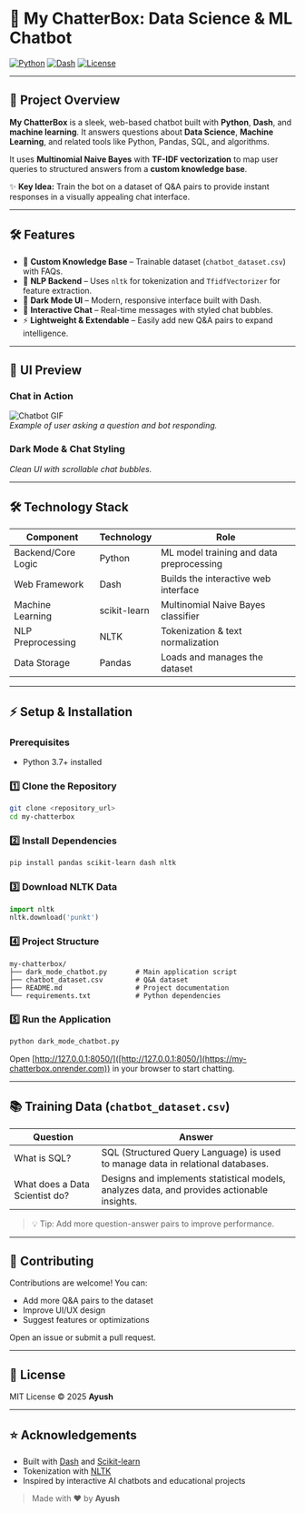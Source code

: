 # 💬 My ChatterBox: Data Science & ML Chatbot

[![Python](https://img.shields.io/badge/Python-3.11-blue?logo=python&logoColor=white)](https://www.python.org/)
[![Dash](https://img.shields.io/badge/Dash-2.13-blue?logo=plotly&logoColor=white)](https://dash.plotly.com/)
[![License](https://img.shields.io/badge/License-MIT-green)](LICENSE)

---

## 🚀 Project Overview

**My ChatterBox** is a sleek, web-based chatbot built with **Python**, **Dash**, and **machine learning**. It answers questions about **Data Science**, **Machine Learning**, and related tools like Python, Pandas, SQL, and algorithms.  

It uses **Multinomial Naive Bayes** with **TF-IDF vectorization** to map user queries to structured answers from a **custom knowledge base**.

✨ **Key Idea:** Train the bot on a dataset of Q&A pairs to provide instant responses in a visually appealing chat interface.

---

## 🛠 Features

- 📝 **Custom Knowledge Base** – Trainable dataset (`chatbot_dataset.csv`) with FAQs.  
- 🧠 **NLP Backend** – Uses `nltk` for tokenization and `TfidfVectorizer` for feature extraction.  
- 🌙 **Dark Mode UI** – Modern, responsive interface built with Dash.  
- 💬 **Interactive Chat** – Real-time messages with styled chat bubbles.  
- ⚡ **Lightweight & Extendable** – Easily add new Q&A pairs to expand intelligence.

---

## 🌈 UI Preview

### Chat in Action
![Chatbot GIF](https://media.giphy.com/media/l0HlNaQ6gWfllcjDO/giphy.gif)  
*Example of user asking a question and bot responding.*

### Dark Mode & Chat Styling
*Clean UI with scrollable chat bubbles.*


---

## 🛠 Technology Stack

| Component            | Technology      | Role                                                      |
|----------------------|----------------|-----------------------------------------------------------|
| Backend/Core Logic    | Python         | ML model training and data preprocessing                 |
| Web Framework         | Dash           | Builds the interactive web interface                     |
| Machine Learning      | scikit-learn   | Multinomial Naive Bayes classifier                        |
| NLP Preprocessing     | NLTK           | Tokenization & text normalization                         |
| Data Storage          | Pandas         | Loads and manages the dataset                              |

---

## ⚡ Setup & Installation

### Prerequisites
- Python 3.7+ installed

### 1️⃣ Clone the Repository
```bash
git clone <repository_url>
cd my-chatterbox
```

### 2️⃣ Install Dependencies
```bash
pip install pandas scikit-learn dash nltk
```

### 3️⃣ Download NLTK Data
```python
import nltk
nltk.download('punkt')
```

### 4️⃣ Project Structure
```
my-chatterbox/
├── dark_mode_chatbot.py       # Main application script
├── chatbot_dataset.csv        # Q&A dataset
├── README.md                  # Project documentation
└── requirements.txt           # Python dependencies
```

### 5️⃣ Run the Application
```bash
python dark_mode_chatbot.py
```
Open [http://127.0.0.1:8050/]([http://127.0.0.1:8050/](https://my-chatterbox.onrender.com)) in your browser to start chatting.

---

## 📚 Training Data (`chatbot_dataset.csv`)

| Question                   | Answer                                                                 |
|-----------------------------|------------------------------------------------------------------------|
| What is SQL?               | SQL (Structured Query Language) is used to manage data in relational databases. |
| What does a Data Scientist do? | Designs and implements statistical models, analyzes data, and provides actionable insights. |

> 💡 Tip: Add more question-answer pairs to improve performance.

---

## 🤝 Contributing
Contributions are welcome! You can:

- Add more Q&A pairs to the dataset  
- Improve UI/UX design  
- Suggest features or optimizations  

Open an issue or submit a pull request.

---

## 📄 License
MIT License © 2025 **Ayush**

---

## ⭐ Acknowledgements
- Built with [Dash](https://dash.plotly.com/) and [Scikit-learn](https://scikit-learn.org/)  
- Tokenization with [NLTK](https://www.nltk.org/)  
- Inspired by interactive AI chatbots and educational projects  

> Made with ❤️ by **Ayush**

